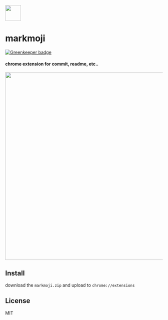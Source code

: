 <img src="https://user-images.githubusercontent.com/9702154/46263502-db10d300-c518-11e8-93d9-7db769c48987.png " width="50" />

# markmoji

[![Greenkeeper badge](https://badges.greenkeeper.io/stk-dmitry/markmoji.svg)](https://greenkeeper.io/)

#### chrome extension for commit, readme, etc..
<img src="https://user-images.githubusercontent.com/9702154/46264159-f2a08980-c521-11e8-8419-0103ffa93205.jpg" width="600" />

## Install
download the `markmoji.zip` and upload to `chrome://extensions`

## License
MIT
